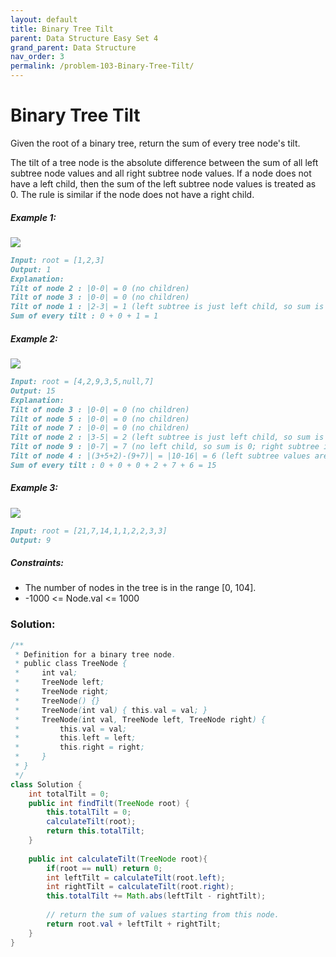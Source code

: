 ```yaml
---
layout: default
title: Binary Tree Tilt
parent: Data Structure Easy Set 4
grand_parent: Data Structure
nav_order: 3
permalink: /problem-103-Binary-Tree-Tilt/
---
```

# Binary Tree Tilt

Given the root of a binary tree, return the sum of every tree node's tilt.

The tilt of a tree node is the absolute difference between the sum of all left subtree node values and all right subtree node values. If a node does not have a left child, then the sum of the left subtree node values is treated as 0. The rule is similar if the node does not have a right child.

##### Example 1:
![](../../assets/images/ds/tilt1.jpeg)
```markdown
Input: root = [1,2,3]
Output: 1
Explanation:
Tilt of node 2 : |0-0| = 0 (no children)
Tilt of node 3 : |0-0| = 0 (no children)
Tilt of node 1 : |2-3| = 1 (left subtree is just left child, so sum is 2; right subtree is just right child, so sum is 3)
Sum of every tilt : 0 + 0 + 1 = 1
```
##### Example 2:
![](../../assets/images/ds/tilt2.jpeg)
```markdown
Input: root = [4,2,9,3,5,null,7]
Output: 15
Explanation:
Tilt of node 3 : |0-0| = 0 (no children)
Tilt of node 5 : |0-0| = 0 (no children)
Tilt of node 7 : |0-0| = 0 (no children)
Tilt of node 2 : |3-5| = 2 (left subtree is just left child, so sum is 3; right subtree is just right child, so sum is 5)
Tilt of node 9 : |0-7| = 7 (no left child, so sum is 0; right subtree is just right child, so sum is 7)
Tilt of node 4 : |(3+5+2)-(9+7)| = |10-16| = 6 (left subtree values are 3, 5, and 2, which sums to 10; right subtree values are 9 and 7, which sums to 16)
Sum of every tilt : 0 + 0 + 0 + 2 + 7 + 6 = 15
```
##### Example 3:
![](../../assets/images/ds/tilt3.jpeg)
```markdown
Input: root = [21,7,14,1,1,2,2,3,3]
Output: 9
```
##### Constraints:
* The number of nodes in the tree is in the range [0, 104].
* -1000 <= Node.val <= 1000

### Solution:
```java
/**
 * Definition for a binary tree node.
 * public class TreeNode {
 *     int val;
 *     TreeNode left;
 *     TreeNode right;
 *     TreeNode() {}
 *     TreeNode(int val) { this.val = val; }
 *     TreeNode(int val, TreeNode left, TreeNode right) {
 *         this.val = val;
 *         this.left = left;
 *         this.right = right;
 *     }
 * }
 */
class Solution {
    int totalTilt = 0;
    public int findTilt(TreeNode root) {
        this.totalTilt = 0;
        calculateTilt(root);
        return this.totalTilt;
    }
    
    public int calculateTilt(TreeNode root){
        if(root == null) return 0;
        int leftTilt = calculateTilt(root.left);
        int rightTilt = calculateTilt(root.right);
        this.totalTilt += Math.abs(leftTilt - rightTilt);
        
        // return the sum of values starting from this node.
        return root.val + leftTilt + rightTilt;
    }
}
```






